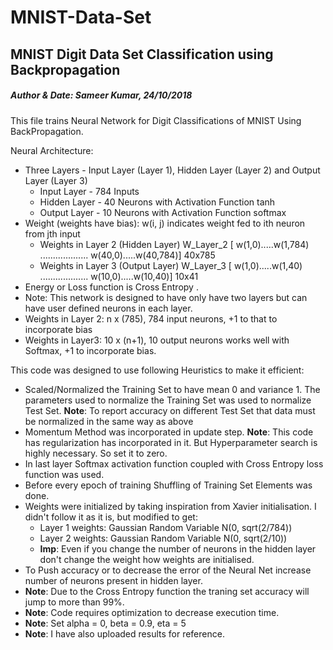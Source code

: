 # MNIST-Data-Set
## MNIST Digit Data Set Classification using Backpropagation
##### Author & Date: Sameer Kumar, 24/10/2018
This file trains Neural Network for Digit Classifications of MNIST Using BackPropagation.

Neural Architecture:
- Three Layers - Input Layer (Layer 1), Hidden Layer (Layer 2) and Output Layer (Layer 3)
    - Input Layer - 784 Inputs
    - Hidden Layer - 40 Neurons with Activation Function tanh
    - Output Layer - 10 Neurons with Activation Function softmax
- Weight (weights have bias): w(i, j) indicates weight fed to ith neuron from jth input
    - Weights in Layer 2 (Hidden Layer) W_Layer_2 [ w(1,0).....w(1,784)
                                                  ...................
                                                  w(40,0).....w(40,784)] 40x785
    - Weights in Layer 3 (Output Layer) W_Layer_3 [ w(1,0).....w(1,40)
                                                  ...................
                                                  w(10,0).....w(10,40)] 10x41
- Energy or Loss function is Cross Entropy .
- Note: This network is designed to have only have two layers but can have user defined neurons in each layer.
- Weights in Layer 2: n x (785), 784 input neurons, +1 to that to incorporate bias
- Weights in Layer3: 10 x (n+1), 10 output neurons works well with Softmax, +1 to incorporate bias.

This code was designed to use following Heuristics to make it efficient:
- Scaled/Normalized the Training Set to have mean 0 and variance 1. The parameters used to normalize the Training Set
was used to normalize Test Set. **Note**: To report accuracy on different Test Set that data must be normalized in the same way as above
- Momentum Method was incorporated in update step. **Note**: This code has regularization has incorporated in it. But Hyperparameter search is highly necessary. So set it to zero.
- In last layer Softmax activation function coupled with Cross Entropy loss function was used.
- Before every epoch of training Shuffling of Training Set Elements was done.
- Weights were initialized by taking inspiration from Xavier initialisation. I didn't follow it as it is, but modified to get:
    - Layer 1 weights: Gaussian Random Variable N(0, sqrt(2/784))
    - Layer 2 weights: Gaussian Random Variable N(0, sqrt(2/10))
    - **Imp**: Even if you change the number of neurons in the hidden layer don't change the weight how weights are initialised.
- To Push accuracy or to decrease the error of the Neural Net increase number of neurons present in hidden layer. 
- **Note**: Due to the Cross Entropy function the traning set accuracy will jump to more than 99%. 
- **Note**: Code requires optimization to decrease execution time. 
- **Note**: Set alpha = 0, beta = 0.9, eta = 5
- **Note**: I have also uploaded results for reference. 
